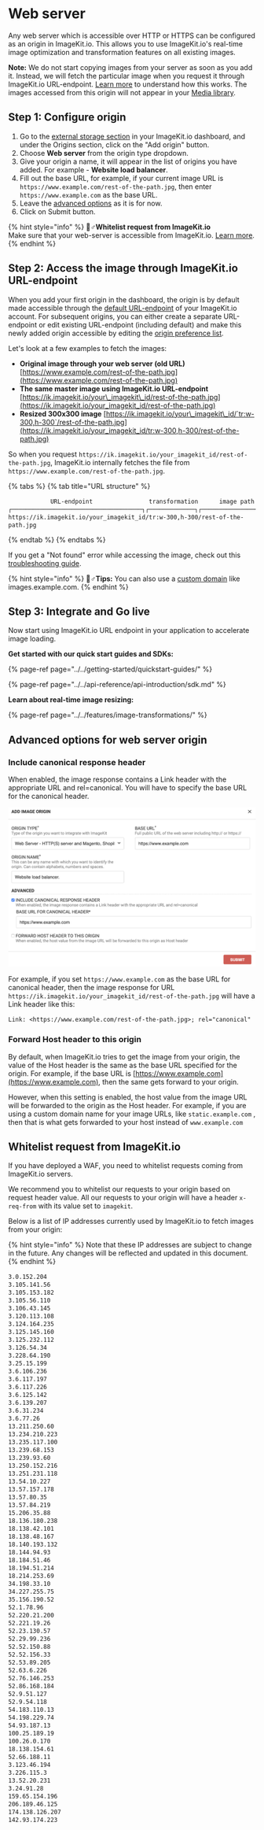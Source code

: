 # Web server

Any web server which is accessible over HTTP or HTTPS can be configured as an origin in ImageKit.io. This allows you to use ImageKit.io's real-time image optimization and transformation features on all existing images.

**Note:** We do not start copying images from your server as soon as you add it. Instead, we will fetch the particular image when you request it through ImageKit.io URL-endpoint. [Learn more](../how-it-works.md) to understand how this works. The images accessed from this origin will not appear in your [Media library](../../media-library/overview/).

## Step 1: Configure origin

1. Go to the [external storage section](https://imagekit.io/dashboard#external-storage) in your ImageKit.io dashboard, and under the Origins section, click on the "Add origin" button.
2. Choose **Web server** from the origin type dropdown.
3. Give your origin a name, it will appear in the list of origins you have added. For example - **Website load balancer**.
4. Fill out the base URL, for example, if your current image URL is `https://www.example.com/rest-of-the-path.jpg`, then enter `https://www.example.com` as the base URL.
5. Leave the [advanced options](web-server-origin.md#advanced-options-for-web-server-origin) as it is for now.
6. Click on Submit button.

{% hint style="info" %}
🧙♂**Whitelist request from ImageKit.io**  
Make sure that your web-server is accessible from ImageKit.io. [Learn more](web-server-origin.md#whitelist-request-from-imagekit-io).
{% endhint %}

## Step 2: Access the image through ImageKit.io URL-endpoint

When you add your first origin in the dashboard, the origin is by default made accessible through the [default URL-endpoint](../url-endpoints.md#default-url-endpoint) of your ImageKit.io account. For subsequent origins, you can either create a separate URL-endpoint or edit existing URL-endpoint \(including default\) and make this newly added origin accessible by editing the [origin preference list](../url-endpoints.md#image-origin-preference). 

Let's look at a few examples to fetch the images:

* **Original image through your web server \(old URL\)** [https://www.example.com/rest-of-the-path.jpg](https://www.example.com/rest-of-the-path.jpg)
* **The same master image using ImageKit.io URL-endpoint** [https://ik.imagekit.io/your\_imagekit\_id/rest-of-the-path.jpg](https://ik.imagekit.io/your_imagekit_id/rest-of-the-path.jpg)
* **Resized 300x300 image** [https://ik.imagekit.io/your\_imagekit\_id/`tr:w-300,h-300`/rest-of-the-path.jpg](https://ik.imagekit.io/your_imagekit_id/tr:w-300,h-300/rest-of-the-path.jpg)

So when you request `https://ik.imagekit.io/your_imagekit_id/rest-of-the-path.jpg`, ImageKit.io internally fetches the file from `https://www.example.com/rest-of-the-path.jpg`.

{% tabs %}
{% tab title="URL structure" %}
```markup
            URL-endpoint                transformation      image path                                    
┌─────────────────────────────────────┐┌─────────────┐┌───────────────────┐
https://ik.imagekit.io/your_imagekit_id/tr:w-300,h-300/rest-of-the-path.jpg
```
{% endtab %}
{% endtabs %}

If you get a "Not found" error while accessing the image, check out this [troubleshooting guide](../404-not-found-error-troubleshooting.md).

{% hint style="info" %}
🧙♂**Tips:** You can also use a [custom domain](../../testing-and-infrastructure-setup/using-custom-domain-name.md) like images.example.com.
{% endhint %}

## Step 3: Integrate and Go live

Now start using ImageKit.io URL endpoint in your application to accelerate image loading.

**Get started with our quick start guides and SDKs:**

{% page-ref page="../../getting-started/quickstart-guides/" %}

{% page-ref page="../../api-reference/api-introduction/sdk.md" %}

**Learn about real-time image resizing:**

{% page-ref page="../../features/image-transformations/" %}

## Advanced options for web server origin

### Include canonical response header

When enabled, the image response contains a Link header with the appropriate URL and rel=canonical. You will have to specify the base URL for the canonical header.

![](../../.gitbook/assets/ygs27bhhfmmxdy6mieub.png)

For example, if you set `https://www.example.com` as the base URL for canonical header, then the image response for URL `https://ik.imagekit.io/your_imagekit_id/rest-of-the-path.jpg` will have a Link header like this:

```http
Link: <https://www.example.com/rest-of-the-path.jpg>; rel="canonical"
```

### Forward Host header to this origin

By default, when ImageKit.io tries to get the image from your origin, the value of the Host header is the same as the base URL specified for the origin. For example, if the base URL is [https://www.example.com](https://www.example.com), then the same gets forward to your origin.

However, when this setting is enabled, the host value from the image URL will be forwarded to the origin as the Host header. For example, if you are using a custom domain name for your image URLs, like `static.example.com` , then that is what gets forwarded to your host instead of `www.example.com`

## Whitelist request from ImageKit.io

If you have deployed a WAF, you need to whitelist requests coming from ImageKit.io servers.

We recommend you to whitelist our requests to your origin based on request header value. All our requests to your origin will have a header `x-req-from` with its value set to `imagekit`.

Below is a list of IP addresses currently used by ImageKit.io to fetch images from your origin:

{% hint style="info" %}
Note that these IP addresses are subject to change in the future. Any changes will be reflected and updated in this document.
{% endhint %}

```text
3.0.152.204
3.105.141.56
3.105.153.182
3.105.56.110
3.106.43.145
3.120.113.108
3.124.164.235
3.125.145.160
3.125.232.112
3.126.54.34
3.228.64.190
3.25.15.199
3.6.106.236
3.6.117.197
3.6.117.226
3.6.125.142
3.6.139.207
3.6.31.234
3.6.77.26
13.211.250.60
13.234.210.223
13.235.117.100
13.239.68.153
13.239.93.60
13.250.152.216
13.251.231.118
13.54.10.227
13.57.157.178
13.57.80.35
13.57.84.219
15.206.35.88
18.136.180.238
18.138.42.101
18.138.48.167
18.140.193.132
18.144.94.93
18.184.51.46
18.194.51.214
18.214.253.69
34.198.33.10
34.227.255.75
35.156.190.52
52.1.78.96
52.220.21.200
52.221.19.26
52.23.130.57
52.29.99.236
52.52.150.88
52.52.156.33
52.53.89.205
52.63.6.226
52.76.146.253
52.86.168.184
52.9.51.127
52.9.54.118
54.183.110.13
54.198.229.74
54.93.187.13
100.25.189.19
100.26.0.170
18.138.154.61
52.66.188.11
3.123.46.194
3.226.115.3
13.52.20.231
3.24.91.28
159.65.154.196
206.189.46.125
174.138.126.207
142.93.174.223
```

